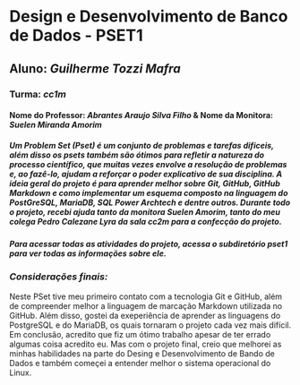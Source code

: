 # Design e Desenvolvimento de Banco de Dados - PSET1
## Aluno: *Guilherme Tozzi Mafra*  
### Turma: *cc1m*
#### Nome do Professor: *Abrantes Araujo Silva Filho* & Nome da Monitora: *Suelen Miranda Amorim*
##### Um *Problem Set (Pset)* é um conjunto de problemas e tarefas dificeis, além disso os *psets* também são ótimos para refletir a natureza do processo científico, que muitas vezes envolve a resolução de problemas e, ao fazê-lo, ajudam a reforçar o poder explicativo de sua disciplina. A ideia geral do projeto é para aprender melhor sobre Git, GitHub, GitHub Markdown e como implementar um esquema composto na linguagem do PostGreSQL, MariaDB, SQL Power Archtech e dentre outros. Durante todo o projeto, recebi ajuda tanto da monitora *Suelen Amorim*, tanto do meu colega *Pedro Calezane Lyra* da sala *cc2m* para a confecção do projeto.
##### Para acessar todas as atividades do projeto, acessa o subdiretório *pset1* para ver todas as informações sobre ele. 

### *Considerações finais:* 
Neste PSet tive meu primeiro contato com a tecnologia Git e GitHub, além de compreender melhor a linguagem de marcação Markdown utilizada no GitHub. Além disso, gostei da exeperiência de aprender as linguagens do PostgreSQL e do MariaDB, os quais tornaram o projeto cada vez mais difícil. Em conclusão, acredito que fiz um ótimo trabalho apesar de ter errado algumas coisa acredito eu. Mas com o projeto final, creio que melhorei as minhas habilidades na parte do Desing e Desenvolvimento de Bando de Dados e também começei a entender melhor o sistema operacional do Linux.

